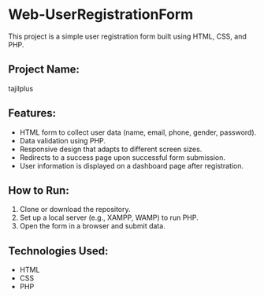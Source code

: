 # Web-UserRegistrationForm
  This project is a simple user registration form built using HTML, CSS, and PHP.

## Project Name:
   tajilplus


## Features:
- HTML form to collect user data (name, email, phone, gender, password).
- Data validation using PHP.
- Responsive design that adapts to different screen sizes.
- Redirects to a success page upon successful form submission.
- User information is displayed on a dashboard page after registration.

## How to Run:
1. Clone or download the repository.
2. Set up a local server (e.g., XAMPP, WAMP) to run PHP.
3. Open the form in a browser and submit data.

## Technologies Used:
- HTML
- CSS
- PHP
